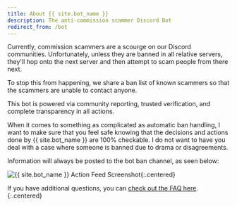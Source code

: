 ```yaml
---
title: About {{ site.bot_name }} 
description: The anti-commission scammer Discord Bot
redirect_from: /bot
---
```


Currently, commission scammers are a scourge on our Discord communities. Unfortunately, unless they are banned in all relative servers, they'll hop onto the next server and then attempt to scam people from there next.

To stop this from happening, we share a ban list of known scammers so that the scammers are unable to contact anyone.

This bot is powered via community reporting, trusted verification, and complete transparency in all actions. 

When it comes to something as complicated as automatic ban handling, I want to make sure that you feel safe knowing that the decisions and actions done by {{ site.bot_name }} are 100% checkable. I do not want to have you deal with a case where someone is banned due to drama or disagreements.

Information will always be posted to the bot ban channel, as seen below:

![{{ site.bot_name }} Action Feed Screenshot](/assets/botbanchannel.png){:.centered}

<span>If you have additional questions, you can [check out the FAQ here](/faq).</span>{:.centered}
